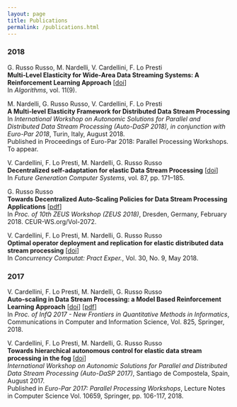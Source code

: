 ```yaml
---
layout: page
title: Publications
permalink: /publications.html
---
```

### 2018 ###
G. Russo Russo, M. Nardelli, V. Cardellini, F. Lo Presti<br>
**Multi-Level Elasticity for Wide-Area Data Streaming Systems: A Reinforcement Learning Approach** \[[doi](http://dx.doi.org/10.3390/a11090134)\]<br>
In *Algorithms*, vol. 11(9).

M. Nardelli, G. Russo Russo, V. Cardellini, F. Lo Presti<br>
**A Multi-level Elasticity Framework for Distributed Data Stream
Processing**<br>
In *International Workshop on Autonomic Solutions for Parallel and Distributed Data Stream Processing (Auto-DaSP 2018), in conjunction with Euro-Par 2018*, Turin, Italy, August 2018. <br>
Published in Proceedings of Euro-Par 2018: Parallel Processing Workshops. To appear.

V. Cardellini, F. Lo Presti, M. Nardelli, G. Russo Russo<br>
**Decentralized self-adaptation for elastic Data Stream Processing** \[[doi](https://doi.org/10.1016/j.future.2018.05.025)\]<br>
In *Future Generation Computer Systems*, vol. 87, pp. 171–185. 

G. Russo Russo<br>
**Towards Decentralized Auto-Scaling Policies for Data Stream Processing Applications**
\[[pdf](http://ceur-ws.org/Vol-2072/paper8.pdf)\]<br>
In *Proc. of 10th ZEUS Workshop (ZEUS 2018)*, Dresden, Germany, February 2018. CEUR-WS.org/Vol-2072. 


V. Cardellini, F. Lo Presti, M. Nardelli, G. Russo Russo<br>
**Optimal operator deployment and replication for elastic distributed data stream processing** \[[doi](https://doi.org/10.1002/cpe.4334)\]<br>
In *Concurrency Computat: Pract Exper.*, Vol. 30, No. 9, May 2018.

### 2017 ###
V. Cardellini, F. Lo Presti, M. Nardelli, G. Russo Russo<br>
**Auto-scaling in Data Stream Processing: a Model Based Reinforcement Learning Approach**
\[[doi](https://doi.org/10.1007/978-3-319-91632-3_8)\]
\[[pdf](http://www.ce.uniroma2.it/publications/infq2017.pdf)\]<br>
In *Proc. of InfQ 2017 - New Frontiers in Quantitative Methods in Informatics*,
Communications in Computer and Information Science, Vol. 825, Springer, 2018.


V. Cardellini, F. Lo Presti, M. Nardelli, G. Russo Russo<br>
**Towards hierarchical autonomous control for elastic data stream processing in the fog** \[[doi](http://dx.doi.org/10.1007/978-3-319-75178-8_9)\]<br>
*International Workshop on Autonomic Solutions for Parallel and Distributed Data Stream Processing (Auto-DaSP 2017)*, Santiago de Compostela, Spain, August 2017. <br>
Published in *Euro-Par 2017: Parallel Processing Workshops*, Lecture Notes in Computer Science Vol. 10659, Springer, pp. 106-117, 2018.

<br>
